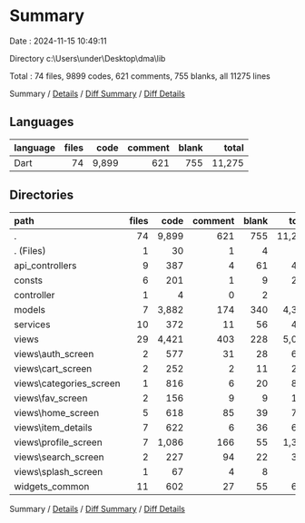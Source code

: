 # Summary

Date : 2024-11-15 10:49:11

Directory c:\\Users\\under\\Desktop\\dma\\lib

Total : 74 files,  9899 codes, 621 comments, 755 blanks, all 11275 lines

Summary / [Details](details.md) / [Diff Summary](diff.md) / [Diff Details](diff-details.md)

## Languages
| language | files | code | comment | blank | total |
| :--- | ---: | ---: | ---: | ---: | ---: |
| Dart | 74 | 9,899 | 621 | 755 | 11,275 |

## Directories
| path | files | code | comment | blank | total |
| :--- | ---: | ---: | ---: | ---: | ---: |
| . | 74 | 9,899 | 621 | 755 | 11,275 |
| . (Files) | 1 | 30 | 1 | 4 | 35 |
| api_controllers | 9 | 387 | 4 | 61 | 452 |
| consts | 6 | 201 | 1 | 9 | 211 |
| controller | 1 | 4 | 0 | 2 | 6 |
| models | 7 | 3,882 | 174 | 340 | 4,396 |
| services | 10 | 372 | 11 | 56 | 439 |
| views | 29 | 4,421 | 403 | 228 | 5,052 |
| views\\auth_screen | 2 | 577 | 31 | 28 | 636 |
| views\\cart_screen | 2 | 252 | 2 | 11 | 265 |
| views\\categories_screen | 1 | 816 | 6 | 20 | 842 |
| views\\fav_screen | 2 | 156 | 9 | 9 | 174 |
| views\\home_screen | 5 | 618 | 85 | 39 | 742 |
| views\\item_details | 7 | 622 | 6 | 36 | 664 |
| views\\profile_screen | 7 | 1,086 | 166 | 55 | 1,307 |
| views\\search_screen | 2 | 227 | 94 | 22 | 343 |
| views\\splash_screen | 1 | 67 | 4 | 8 | 79 |
| widgets_common | 11 | 602 | 27 | 55 | 684 |

Summary / [Details](details.md) / [Diff Summary](diff.md) / [Diff Details](diff-details.md)